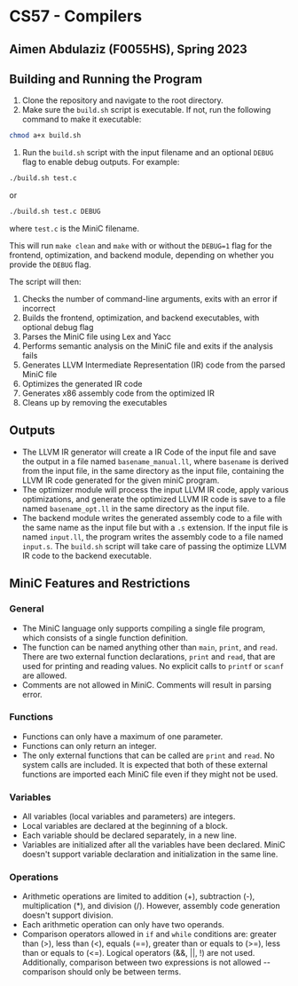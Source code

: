 # CS57 - Compilers
## Aimen Abdulaziz (F0055HS), Spring 2023

## Building and Running the Program

1. Clone the repository and navigate to the root directory.
2. Make sure the `build.sh` script is executable. If not, run the following command to make it executable:
```bash
chmod a+x build.sh
```
1. Run the `build.sh` script with the input filename and an optional `DEBUG` flag to enable debug outputs. For example:
```bash
./build.sh test.c
```
or 

```bash
./build.sh test.c DEBUG
```

where `test.c` is the MiniC filename. 

This will run `make clean` and `make` with or without the `DEBUG=1` flag for the frontend, optimization, and backend module, depending on whether you provide the `DEBUG` flag.

The script will then:
1. Checks the number of command-line arguments, exits with an error if incorrect
2. Builds the frontend, optimization, and backend executables, with optional debug flag
3. Parses the MiniC file using Lex and Yacc
4. Performs semantic analysis on the MiniC file and exits if the analysis fails
5. Generates LLVM Intermediate Representation (IR) code from the parsed MiniC file
6. Optimizes the generated IR code
7. Generates x86 assembly code from the optimized IR
8. Cleans up by removing the executables

## Outputs
- The LLVM IR generator will create a IR Code of the input file and save the output in a file named `basename_manual.ll`, where `basename` is derived from the input file, in the same directory as the input file, containing the LLVM IR code generated for the given miniC program.
- The optimizer module will process the input LLVM IR code, apply various optimizations, and generate the optimized LLVM IR code is save to a file named `basename_opt.ll` in the same directory as the input file.
- The backend module writes the generated assembly code to a file with the same name as the input file but with a `.s` extension. If the input file is named `input.ll`, the program writes the assembly code to a file named `input.s`. The `build.sh` script will take care of passing the optimize LLVM IR code to the backend executable.


## MiniC Features and Restrictions
### General

- The MiniC language only supports compiling a single file program, which consists of a single function definition.
- The function can be named anything other than `main`, `print`, and `read`.
There are two external function declarations, `print` and `read`, that are used for printing and reading values. No explicit calls to `printf` or `scanf` are allowed.
- Comments are not allowed in MiniC. Comments will result in parsing error.

### Functions

- Functions can only have a maximum of one parameter.
- Functions can only return an integer.
- The only external functions that can be called are `print` and `read`. No system calls are included. It is expected that both of these external functions are imported each MiniC file even if they might not be used.

### Variables

- All variables (local variables and parameters) are integers.
- Local variables are declared at the beginning of a block.
- Each variable should be declared separately, in a new line.
- Variables are initialized after all the variables have been declared. MiniC doesn't support variable declaration and initialization in the same line.

### Operations

- Arithmetic operations are limited to addition (+), subtraction (-), multiplication (*), and division (/). However, assembly code generation doesn't support division.
- Each arithmetic operation can only have two operands.
- Comparison operators allowed in `if` and `while` conditions are: greater than (>), less than (<), equals (==), greater than or equals to (>=), less than or equals to (<=). Logical operators (&&, ||, !) are not used. Additionally, comparison between two expressions is not allowed -- comparison should only be between terms.